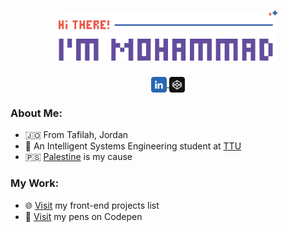 <h1 align='center'>
    <img src='./images/logo.svg' height='80px'>
</h1>

<div align='center'>
    <a href='https://linkedin.com/in/mohammadjarabah'>
        <img src='./images/linkedin.svg' width='25px' valign='middle'>
    </a>
    <a href='https://codepen.io/mohammadjarabah'>
        <img src='./images/codepen.svg' width='25px' valign='middle'>
    </a>
</div>

### About Me:
* 🇯🇴 From Tafilah, Jordan
* 🍃 An Intelligent Systems Engineering student at [TTU](http://www.ttu.edu.jo)
* 🇵🇸 [Palestine](https://twitter.com/hashtag/FreePalestine) is my cause

### My Work:
* 🌐 [Visit](https://github.com/mohammadjarabah/frontend-projects) my front-end projects list
* 🐧 [Visit](https://codepen.io/mohammadjarabah) my pens on Codepen
